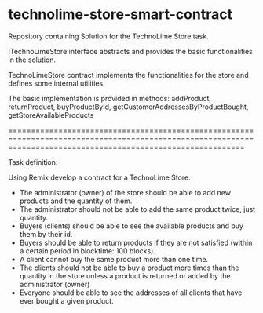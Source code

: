# technolime-store-smart-contract

Repository containing Solution for the TechnoLime Store task.

ITechnoLimeStore interface abstracts and provides the basic functionalities in the solution.

TechnoLimeStore contract implements the functionalities for the store and defines some internal utilities.

The basic implementation is provided in methods: addProduct, returnProduct, buyProductById, getCustomerAddressesByProductBought, getStoreAvailableProducts

================================================================================================================================================================

Task definition:

Using Remix develop a contract for a TechnoLime Store.

- The administrator (owner) of the store should be able to add new products and the quantity of them.
- The administrator should not be able to add the same product twice, just quantity.
- Buyers (clients) should be able to see the available products and buy them by their id.
- Buyers should be able to return products if they are not satisfied (within a certain period in blocktime: 100 blocks).
- A client cannot buy the same product more than one time.
- The clients should not be able to buy a product more times than the quantity in the store unless a product is returned or added by the administrator (owner)
- Everyone should be able to see the addresses of all clients that have ever bought a given product.
